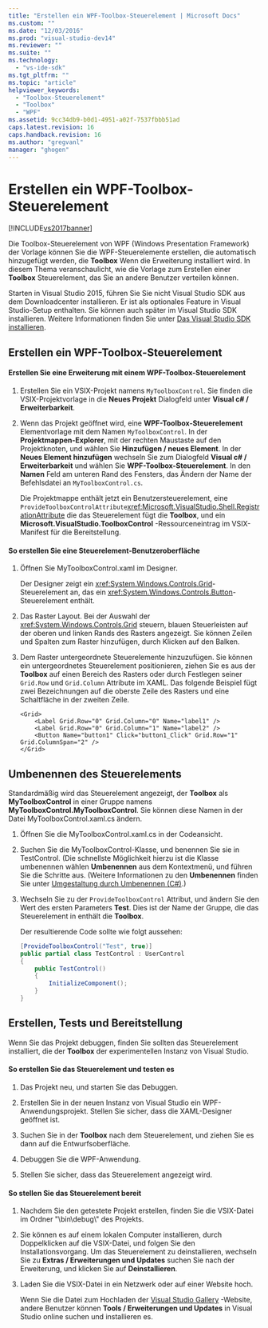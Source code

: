 ```yaml
---
title: "Erstellen ein WPF-Toolbox-Steuerelement | Microsoft Docs"
ms.custom: ""
ms.date: "12/03/2016"
ms.prod: "visual-studio-dev14"
ms.reviewer: ""
ms.suite: ""
ms.technology: 
  - "vs-ide-sdk"
ms.tgt_pltfrm: ""
ms.topic: "article"
helpviewer_keywords: 
  - "Toolbox-Steuerelement"
  - "Toolbox"
  - "WPF"
ms.assetid: 9cc34db9-b0d1-4951-a02f-7537fbbb51ad
caps.latest.revision: 16
caps.handback.revision: 16
ms.author: "gregvanl"
manager: "ghogen"
---
```

# Erstellen ein WPF-Toolbox-Steuerelement
[!INCLUDE[vs2017banner](../code-quality/includes/vs2017banner.md)]

Die Toolbox\-Steuerelement von WPF \(Windows Presentation Framework\) der Vorlage können Sie die WPF\-Steuerelemente erstellen, die automatisch hinzugefügt werden, die **Toolbox** Wenn die Erweiterung installiert wird. In diesem Thema veranschaulicht, wie die Vorlage zum Erstellen einer **Toolbox** Steuerelement, das Sie an andere Benutzer verteilen können.  
  
 Starten in Visual Studio 2015, führen Sie Sie nicht Visual Studio SDK aus dem Downloadcenter installieren. Er ist als optionales Feature in Visual Studio\-Setup enthalten. Sie können auch später im Visual Studio SDK installieren. Weitere Informationen finden Sie unter [Das Visual Studio SDK installieren](../extensibility/installing-the-visual-studio-sdk.md).  
  
## Erstellen ein WPF\-Toolbox\-Steuerelement  
  
#### Erstellen Sie eine Erweiterung mit einem WPF\-Toolbox\-Steuerelement  
  
1.  Erstellen Sie ein VSIX\-Projekt namens `MyToolboxControl`. Sie finden die VSIX\-Projektvorlage in die **Neues Projekt** Dialogfeld unter **Visual c\# \/ Erweiterbarkeit**.  
  
2.  Wenn das Projekt geöffnet wird, eine **WPF\-Toolbox\-Steuerelement** Elementvorlage mit dem Namen `MyToolboxControl`. In der **Projektmappen\-Explorer**, mit der rechten Maustaste auf den Projektknoten, und wählen Sie **Hinzufügen \/ neues Element**. In der **Neues Element hinzufügen** wechseln Sie zum Dialogfeld **Visual c\# \/ Erweiterbarkeit** und wählen Sie **WPF\-Toolbox\-Steuerelement**. In den **Namen** Feld am unteren Rand des Fensters, das Ändern der Name der Befehlsdatei an `MyToolboxControl.cs`.  
  
     Die Projektmappe enthält jetzt ein Benutzersteuerelement, eine `ProvideToolboxControlAttribute`<xref:Microsoft.VisualStudio.Shell.RegistrationAttribute> die das Steuerelement fügt die **Toolbox**, und ein **Microsoft.VisualStudio.ToolboxControl** \-Ressourceneintrag im VSIX\-Manifest für die Bereitstellung.  
  
#### So erstellen Sie eine Steuerelement\-Benutzeroberfläche  
  
1.  Öffnen Sie MyToolboxControl.xaml im Designer.  
  
     Der Designer zeigt ein <xref:System.Windows.Controls.Grid>\-Steuerelement an, das ein <xref:System.Windows.Controls.Button>\-Steuerelement enthält.  
  
2.  Das Raster Layout. Bei der Auswahl der <xref:System.Windows.Controls.Grid> steuern, blauen Steuerleisten auf der oberen und linken Rands des Rasters angezeigt. Sie können Zeilen und Spalten zum Raster hinzufügen, durch Klicken auf den Balken.  
  
3.  Dem Raster untergeordnete Steuerelemente hinzuzufügen. Sie können ein untergeordnetes Steuerelement positionieren, ziehen Sie es aus der **Toolbox** auf einen Bereich des Rasters oder durch Festlegen seiner `Grid.Row` und `Grid.Column` Attribute im XAML. Das folgende Beispiel fügt zwei Bezeichnungen auf die oberste Zeile des Rasters und eine Schaltfläche in der zweiten Zeile.  
  
    ```xaml  
    <Grid>  
        <Label Grid.Row="0" Grid.Column="0" Name="label1" />  
        <Label Grid.Row="0" Grid.Column="1" Name="label2" />  
        <Button Name="button1" Click="button1_Click" Grid.Row="1" Grid.ColumnSpan="2" />  
    </Grid>  
    ```  
  
## Umbenennen des Steuerelements  
 Standardmäßig wird das Steuerelement angezeigt, der **Toolbox** als **MyToolboxControl** in einer Gruppe namens **MyToolboxControl.MyToolboxControl**. Sie können diese Namen in der Datei MyToolboxControl.xaml.cs ändern.  
  
1.  Öffnen Sie die MyToolboxControl.xaml.cs in der Codeansicht.  
  
2.  Suchen Sie die MyToolboxControl\-Klasse, und benennen Sie sie in TestControl. \(Die schnellste Möglichkeit hierzu ist die Klasse umbenennen wählen **Umbenennen** aus dem Kontextmenü, und führen Sie die Schritte aus. \(Weitere Informationen zu den **Umbenennen** finden Sie unter [Umgestaltung durch Umbenennen \(C\#\)](../csharp-ide/rename-refactoring-csharp.md).\)  
  
3.  Wechseln Sie zu der `ProvideToolboxControl` Attribut, und ändern Sie den Wert des ersten Parameters **Test**. Dies ist der Name der Gruppe, die das Steuerelement in enthält die **Toolbox**.  
  
     Der resultierende Code sollte wie folgt aussehen:  
  
    ```c#  
    [ProvideToolboxControl("Test", true)]  
    public partial class TestControl : UserControl  
    {  
        public TestControl()  
        {  
            InitializeComponent();  
        }  
    }  
    ```  
  
## Erstellen, Tests und Bereitstellung  
 Wenn Sie das Projekt debuggen, finden Sie sollten das Steuerelement installiert, die der **Toolbox** der experimentellen Instanz von Visual Studio.  
  
#### So erstellen Sie das Steuerelement und testen es  
  
1.  Das Projekt neu, und starten Sie das Debuggen.  
  
2.  Erstellen Sie in der neuen Instanz von Visual Studio ein WPF\-Anwendungsprojekt. Stellen Sie sicher, dass die XAML\-Designer geöffnet ist.  
  
3.  Suchen Sie in der **Toolbox** nach dem Steuerelement, und ziehen Sie es dann auf die Entwurfsoberfläche.  
  
4.  Debuggen Sie die WPF\-Anwendung.  
  
5.  Stellen Sie sicher, dass das Steuerelement angezeigt wird.  
  
#### So stellen Sie das Steuerelement bereit  
  
1.  Nachdem Sie den getestete Projekt erstellen, finden Sie die VSIX\-Datei im Ordner "\\bin\\debug\\" des Projekts.  
  
2.  Sie können es auf einem lokalen Computer installieren, durch Doppelklicken auf die VSIX\-Datei, und folgen Sie den Installationsvorgang. Um das Steuerelement zu deinstallieren, wechseln Sie zu **Extras \/ Erweiterungen und Updates** suchen Sie nach der Erweiterung, und klicken Sie auf **Deinstallieren**.  
  
3.  Laden Sie die VSIX\-Datei in ein Netzwerk oder auf einer Website hoch.  
  
     Wenn Sie die Datei zum Hochladen der [Visual Studio Gallery](http://go.microsoft.com/fwlink/?LinkID=123847) \-Website, andere Benutzer können **Tools \/ Erweiterungen und Updates** in Visual Studio online suchen und installieren es.